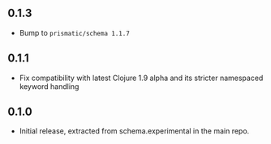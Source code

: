 ## 0.1.3
 * Bump to `prismatic/schema 1.1.7`

## 0.1.1
 * Fix compatibility with latest Clojure 1.9 alpha and its stricter namespaced keyword handling

## 0.1.0
 * Initial release, extracted from schema.experimental in the main repo.


